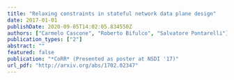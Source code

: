 ```yaml
---
title: "Relaxing constraints in stateful network data plane design"
date: 2017-01-01
publishDate: 2020-09-05T14:02:05.834550Z
authors: ["Carmelo Cascone", "Roberto Bifulco", "Salvatore Pontarelli"]
publication_types: ["2"]
abstract: ""
featured: false
publication: "*CoRR* (Presented as poster at NSDI '17)"
url_pdf: "http://arxiv.org/abs/1702.02347"
---
```


